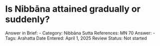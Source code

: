 # Is Nibbāna attained gradually or suddenly?

Answer in Brief: -
 Category: Nibbāna
Sutta References: MN 70
Answer: -
Tags: Arahatta
Date Entered: April 1, 2025
Review Status: Not started